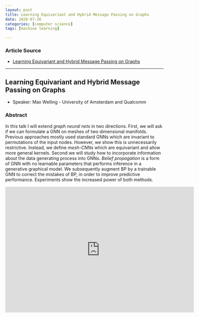 ```yaml
---
layout: post
title: Learning Equivariant and Hybrid Message Passing on Graphs
date: 2020-07-26
categories: [computer science]
tags: [machine learning]

---
```


### Article Source
* [Learning Equivariant and Hybrid Message Passing on Graphs](https://www.youtube.com/watch?v=hUrbS1BhBWc)

----


## Learning Equivariant and Hybrid Message Passing on Graphs

* Speaker: Max Welling - University of Amsterdam and Qualcomm

### Abstract
In this talk I will extend *graph neural nets* in two directions. First, we will ask if we can formulate a GNN on meshes of two dimensional manifolds. Previous approaches mostly used standard GNNs which are invariant to permutations of the input nodes. However, we show this is unnecessarily restrictive. Instead, we define *mesh-CNNs* which are equivariant and allow more general kernels. Second we will study how to incorporate information about the data generating process into GNNs. *Belief propagation* is a form of GNN with no learnable parameters that performs inference in a generative graphical model. We subsequently augment BP by a trainable GNN to correct the mistakes of BP, in order to improve predictive performance. Experiments show the increased power of both methods. 
 
<iframe width="600" height="400" src="https://www.youtube.com/embed/hUrbS1BhBWc" frameborder="0" allow="accelerometer; autoplay; encrypted-media; gyroscope; picture-in-picture" allowfullscreen></iframe>
